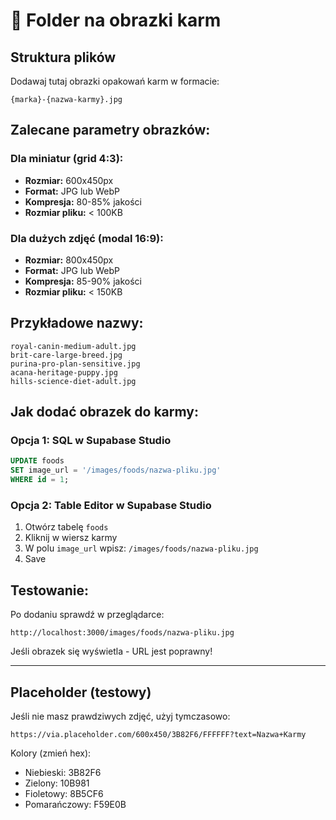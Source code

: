 # 📸 Folder na obrazki karm

## Struktura plików

Dodawaj tutaj obrazki opakowań karm w formacie:
```
{marka}-{nazwa-karmy}.jpg
```

## Zalecane parametry obrazków:

### Dla miniatur (grid 4:3):
- **Rozmiar:** 600x450px
- **Format:** JPG lub WebP
- **Kompresja:** 80-85% jakości
- **Rozmiar pliku:** < 100KB

### Dla dużych zdjęć (modal 16:9):
- **Rozmiar:** 800x450px
- **Format:** JPG lub WebP
- **Kompresja:** 85-90% jakości
- **Rozmiar pliku:** < 150KB

## Przykładowe nazwy:

```
royal-canin-medium-adult.jpg
brit-care-large-breed.jpg
purina-pro-plan-sensitive.jpg
acana-heritage-puppy.jpg
hills-science-diet-adult.jpg
```

## Jak dodać obrazek do karmy:

### Opcja 1: SQL w Supabase Studio
```sql
UPDATE foods 
SET image_url = '/images/foods/nazwa-pliku.jpg'
WHERE id = 1;
```

### Opcja 2: Table Editor w Supabase Studio
1. Otwórz tabelę `foods`
2. Kliknij w wiersz karmy
3. W polu `image_url` wpisz: `/images/foods/nazwa-pliku.jpg`
4. Save

## Testowanie:

Po dodaniu sprawdź w przeglądarce:
```
http://localhost:3000/images/foods/nazwa-pliku.jpg
```

Jeśli obrazek się wyświetla - URL jest poprawny!

---

## Placeholder (testowy)

Jeśli nie masz prawdziwych zdjęć, użyj tymczasowo:
```
https://via.placeholder.com/600x450/3B82F6/FFFFFF?text=Nazwa+Karmy
```

Kolory (zmień hex):
- Niebieski: 3B82F6
- Zielony: 10B981
- Fioletowy: 8B5CF6
- Pomarańczowy: F59E0B

